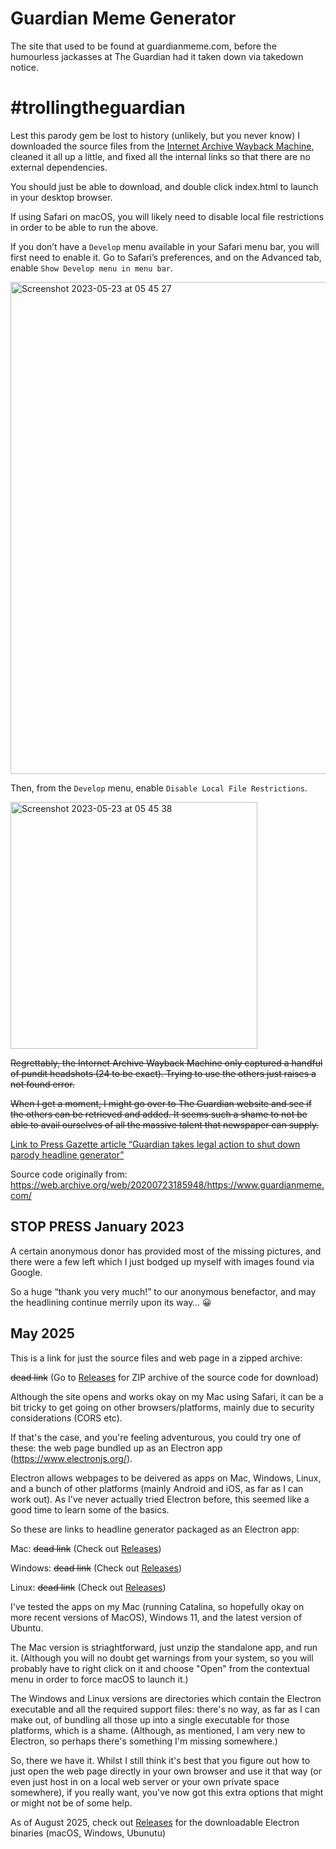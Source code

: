 # Guardian Meme Generator
The site that used to be found at guardianmeme.com, before the humourless jackasses at The Guardian had it taken down via takedown notice.

# #trollingtheguardian

Lest this parody gem be lost to history (unlikely, but you never know) I downloaded the source files from the [Internet Archive Wayback Machine](https://web.archive.org/web/20200723185948/https://www.guardianmeme.com/), cleaned it all up a little, and fixed all the internal links so that there are no external dependencies.

You should just be able to download, and double click index.html to launch in your desktop browser.

If using Safari on macOS, you will likely need to disable local file restrictions in order to be able to run the above.

If you don’t have a `Develop` menu available in your Safari menu bar, you will first need to enable it. Go to Safari’s preferences, and on the Advanced tab, enable `Show Develop menu in menu bar`.

<img width="787" alt="Screenshot 2023-05-23 at 05 45 27" src="https://github.com/charlierobin/guardian/assets/10506323/5eca5d72-c4e2-42fd-a263-36f88d8a0bff">

Then, from the `Develop` menu, enable `Disable Local File Restrictions`.

<img width="395" alt="Screenshot 2023-05-23 at 05 45 38" src="https://github.com/charlierobin/guardian/assets/10506323/5d00836e-ba24-4310-aa22-1b33f012692e">

~~Regrettably, the Internet Archive Wayback Machine only captured a handful of pundit headshots (24 to be exact). Trying to use the others just raises a not found error.~~

~~When I get a moment, I might go over to The Guardian website and see if the others can be retrieved and added. It seems such a shame to not be able to avail ourselves of all the massive talent that newspaper can supply.~~

[Link to Press Gazette article “Guardian takes legal action to shut down parody headline generator”](https://www.pressgazette.co.uk/guardian-takes-legal-action-to-shut-down-parody-headline-generator/)

Source code originally from: https://web.archive.org/web/20200723185948/https://www.guardianmeme.com/

## STOP PRESS January 2023

A certain anonymous donor has provided most of the missing pictures, and there were a few left which I just bodged up myself with images found via Google.

So a huge “thank you very much!” to our anonymous benefactor, and may the headlining continue merrily upon its way… 😀

## May 2025

This is a link for just the source files and web page in a zipped archive:

~~dead link~~ (Go to [Releases](https://github.com/charlierobin/guardian/releases) for ZIP archive of the source code for download)

Although the site opens and works okay on my Mac using Safari, it can be a bit tricky to get going on other browsers/platforms, mainly due to security considerations (CORS etc).

If that's the case, and you're feeling adventurous, you could try one of these: the web page bundled up as an Electron app (https://www.electronjs.org/).

Electron allows webpages to be deivered as apps on Mac, Windows, Linux, and a bunch of other platforms (mainly Android and iOS, as far as I can work out). As I've never actually tried Electron before, this seemed like a good time to learn some of the basics.

So these are links to headline generator packaged as an Electron app:

Mac: ~~dead link~~ (Check out [Releases](https://github.com/charlierobin/guardian/releases))

Windows: ~~dead link~~ (Check out [Releases](https://github.com/charlierobin/guardian/releases))

Linux: ~~dead link~~ (Check out [Releases](https://github.com/charlierobin/guardian/releases))

I've tested the apps on my Mac (running Catalina, so hopefully okay on more recent versions of MacOS), Windows 11, and the latest version of Ubuntu.

The Mac version is striaghtforward, just unzip the standalone app, and run it. (Although you will no doubt get warnings from your system, so you will probably have to right click on it and choose "Open" from the contextual menu in order to force macOS to launch it.)

The Windows and Linux versions are directories which contain the Electron executable and all the required support files: there's no way, as far as I can make out, of bundling all those up into a single executable for those platforms, which is a shame. (Although, as mentioned, I am very new to Electron, so perhaps there's something I'm missing somewhere.)

So, there we have it. Whilst I still think it's best that you figure out how to just open the web page directly in your own browser and use it that way (or even just host in on a local web server or your own private space somewhere), if you really want, you've now got this extra options that might or might not be of some help.

As of August 2025, check out [Releases](https://github.com/charlierobin/guardian/releases) for the downloadable Electron binaries (macOS, Windows, Ubunutu)



